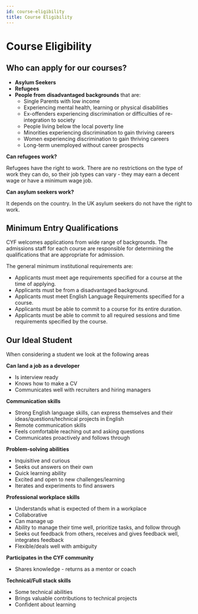 ```yaml
---
id: course-eligibility
title: Course Eligibility
---
```


# Course Eligibility

## **Who can apply for our courses?**

* **Asylum Seekers**
* **Refugees**
* **People from** **disadvantaged backgrounds** that are:
  * Single Parents with low income
  * Experiencing mental health, learning or physical disabilities
  * Ex-offenders experiencing discrimination or difficulties of re-integration to society
  * People living below the local poverty line
  * Minorities experiencing discrimination to gain thriving careers
  * Women experiencing discrimination to gain thriving careers
  * Long-term unemployed without career prospects

**Can refugees work?**

Refugees have the right to work. There are no restrictions on the type of work they can do, so their job types can vary - they may earn a decent wage or have a minimum wage job.

**Can asylum seekers work?**

It depends on the country. In the UK asylum seekers do not have the right to work.

## Minimum Entry Qualifications

CYF welcomes applications from wide range of backgrounds. The admissions staff for each course are responsible for determining the qualifications that are appropriate for admission.

The general minimum institutional requirements are:

* Applicants must meet age requirements specified for a course at the time of applying.
* Applicants must be from a disadvantaged background.
* Applicants must meet English Language Requirements specified for a course. 
* Applicants must be able to commit to a course for its entire duration. 
* Applicants must be able to commit to all required sessions and time requirements specified by the course.

## Our Ideal Student

When considering a student we look at the following areas

**Can land a job as a developer**

* Is interview ready
* Knows how to make a CV
* Communicates well with recruiters and hiring managers

**Communication skills**

* Strong English language skills, can express themselves and their ideas/questions/technical projects in English
* Remote communication skills
* Feels comfortable reaching out and asking questions
* Communicates proactively and follows through

**Problem-solving abilities**

* Inquisitive and curious
* Seeks out answers on their own
* Quick learning ability
* Excited and open to new challenges/learning
* Iterates and experiments to find answers

**Professional workplace skills**

* Understands what is expected of them in a workplace
* Collaborative
* Can manage up
* Ability to manage their time well, prioritize tasks, and follow through
* Seeks out feedback from others, receives and gives feedback well, integrates feedback
* Flexible/deals well with ambiguity

**Participates in the CYF community**

* Shares knowledge - returns as a mentor or coach

**Technical/Full stack skills**

* Some technical abilities
* Brings valuable contributions to technical projects
* Confident about learning


